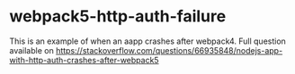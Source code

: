 # webpack5-http-auth-failure

This is an example of when an aapp crashes after webpack4. Full question available on https://stackoverflow.com/questions/66935848/nodejs-app-with-http-auth-crashes-after-webpack5

